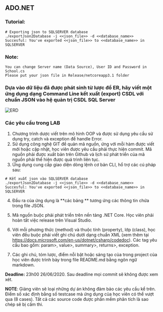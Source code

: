 ## ADO.NET 

### Tutorial:
```
# Exporting json to SQLSERVER database
./exportJson2Database -j <<json_file>> -d <<database_name>>
Succesful: You've exported <<json_file>> to <<database_name>> in SQLSERVER
```

### Note:

```
You can change Server name (Data Source), User ID and Password in School.cs
Please put your json file in Release/netcoreapp3.1 folder
```
### Dựa vào dữ liệu đã được phát sinh từ lược đồ ER, hãy viết một ứng dụng dạng Command Line kết xuất (export) CSDL với chuẩn JSON vào hệ quản trị CSDL SQL Server

![ERD](https://raw.githubusercontent.com/tieuminh2510/SE1401-PRN292/master/LAB1/ERD.png)


### Các yêu cầu trong LAB
1. Chương trình dược viết trên mô hình OOP và được sử dụng yêu cầu sử dụng try, catch và exception để handle Error. 
2. Sử dụng công nghệ GIT để quản mã nguồn, ứng với mỗi hàm được viết mới hoặc cập nhật, học viên được yêu cầu phải thực hiện commit. Mã nguồn phải được xuất bản trên Github và lịch sử phát triển của mã nguồn phải thể hiện được quá trình liên tục. 
3. Ứng dụng cung cấp giao diện dòng lệnh cơ bản CLI, hổ trợ các cú pháp sau:

```
# Kết xuất json vào SQLSERVER database
./exportJson2Database -j <<json_file>> -d <<database_name>>
Succesful: You've exported <<json_file>> to <<database_name>> in SQLSERVER
```

4. Đầu ra của ứng dụng là **các bảng ** tương ứng các thông tin chứa trong file JSON.  

3. Mã nguồn buộc phải phát triển trên nền tảng .NET Core. Học viên phải hoàn tất việc release trên Visual Studio.
4. Với mỗi phương thức (method) và thuộc tính (property), lớp (class), học viên đều buộc phải viết ghi chú dưới dạng chuẩn XML (xem thêm tại https://docs.microsoft.com/en-us/dotnet/csharp/codedoc). Các tag yêu cầu bao gồm: param>, value>, summary>, returns>, exception.
5. Các ghi chú, tóm lược, điểm nỗi bật hoặc sáng tạo của trong project của học viên được trình bày trong file README.md bằng ngôn ngữ markdown.

**Deadline:** 23h00 26/06/2020. Sau deadline mọi commit sẽ không được xem xét. 

**NOTE**: Giảng viên sẽ loại những dự án không đảm bảo các yêu cầu kể trên. Điểm số xác định bằng số testcase mà ứng dụng của học viên có thể vượt qua (8 cases). Tất cả các source code được phần mềm phân tích là sao chép sẽ bị cấm thi. 